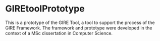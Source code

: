 # GIREtoolPrototype

This is a prototype of the GIRE Tool, a tool to support the process of the GIRE Framework. 
The framework and prototype were developed in the context of a MSc dissertation in Computer Science.
